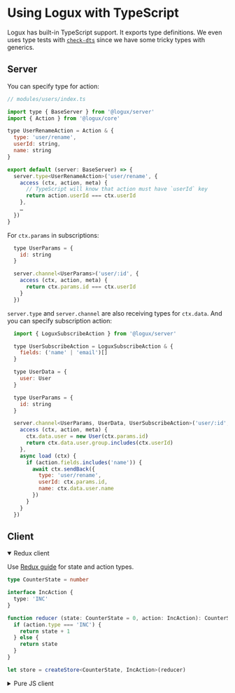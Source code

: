 # Using Logux with TypeScript

Logux has built-in TypeScript support. It exports type definitions. We even uses type tests with [`check-dts`](https://github.com/ai/check-dts) since we have some tricky types with generics.


## Server

You can specify type for action:

```js
// modules/users/index.ts

import type { BaseServer } from '@logux/server'
import { Action } from '@logux/core'

type UserRenameAction = Action & {
  type: 'user/rename',
  userId: string,
  name: string
}

export default (server: BaseServer) => {
  server.type<UserRenameAction>('user/rename', {
    access (ctx, action, meta) {
      // TypeScript will know that action must have `userId` key
      return action.userId === ctx.userId
    },
    …
  })
}
```

For `ctx.params` in subscriptions:

```js
  type UserParams = {
    id: string
  }

  server.channel<UserParams>('user/:id', {
    access (ctx, action, meta) {
      return ctx.params.id === ctx.userId
    }
  })
```

`server.type` and `server.channel` are also receiving types for `ctx.data`. And you can specify subscription action:

```js
  import { LoguxSubscribeAction } from '@logux/server'

  type UserSubscribeAction = LoguxSubscribeAction & {
    fields: ('name' | 'email')[]
  }

  type UserData = {
    user: User
  }

  type UserParams = {
    id: string
  }

  server.channel<UserParams, UserData, UserSubscribeAction>('user/:id', {
    access (ctx, action, meta) {
      ctx.data.user = new User(ctx.params.id)
      return ctx.data.user.group.includes(ctx.userId)
    },
    async load (ctx) {
      if (action.fields.includes('name')) {
        await ctx.sendBack({
          type: 'user/rename',
          userId: ctx.params.id,
          name: ctx.data.user.name
        })
      }
    }
  })
```


## Client

<details open><summary>Redux client</summary>

Use [Redux guide](https://redux.js.org/recipes/usage-with-typescript) for state and action types.

```ts
type CounterState = number

interface IncAction {
  type: 'INC'
}

function reducer (state: CounterState = 0, action: IncAction): CounterState {
  if (action.type === 'INC') {
    return state + 1
  } else {
    return state
  }
}

let store = createStore<CounterState, IncAction>(reducer)
```

</details>
<details><summary>Pure JS client</summary>

You need to define user defined type guards for action types:

```ts
import { Action } from '@logux/core'

type UserRenameAction = Action & {
  type: 'user/rename',
  userId: string,
  name: string
}

function isUserRename (action): action is UserRenameAction {
  return action.type === 'user/rename'
}

app.log.on('add', action => {
  if (isUserRename(action)) {
    document.title = action.name
  }
})
```

</details>
